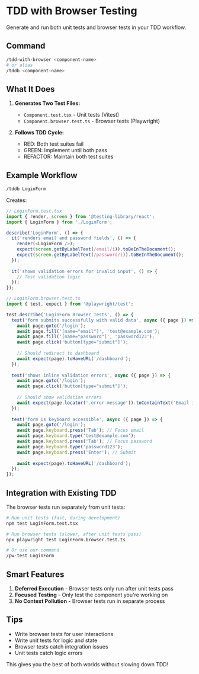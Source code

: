 # TDD with Browser Testing

Generate and run both unit tests and browser tests in your TDD workflow.

## Command
```bash
/tdd-with-browser <component-name>
# or alias
/tddb <component-name>
```

## What It Does

1. **Generates Two Test Files:**
   - `Component.test.tsx` - Unit tests (Vitest)
   - `Component.browser.test.ts` - Browser tests (Playwright)

2. **Follows TDD Cycle:**
   - RED: Both test suites fail
   - GREEN: Implement until both pass
   - REFACTOR: Maintain both test suites

## Example Workflow

```bash
/tddb LoginForm
```

Creates:
```typescript
// LoginForm.test.tsx
import { render, screen } from '@testing-library/react';
import { LoginForm } from './LoginForm';

describe('LoginForm', () => {
  it('renders email and password fields', () => {
    render(<LoginForm />);
    expect(screen.getByLabelText(/email/i)).toBeInTheDocument();
    expect(screen.getByLabelText(/password/i)).toBeInTheDocument();
  });
  
  it('shows validation errors for invalid input', () => {
    // Test validation logic
  });
});

// LoginForm.browser.test.ts
import { test, expect } from '@playwright/test';

test.describe('LoginForm Browser Tests', () => {
  test('form submits successfully with valid data', async ({ page }) => {
    await page.goto('/login');
    await page.fill('[name="email"]', 'test@example.com');
    await page.fill('[name="password"]', 'password123');
    await page.click('button[type="submit"]');
    
    // Should redirect to dashboard
    await expect(page).toHaveURL('/dashboard');
  });
  
  test('shows inline validation errors', async ({ page }) => {
    await page.goto('/login');
    await page.click('button[type="submit"]');
    
    // Should show validation errors
    await expect(page.locator('.error-message')).toContainText('Email is required');
  });
  
  test('form is keyboard accessible', async ({ page }) => {
    await page.goto('/login');
    await page.keyboard.press('Tab'); // Focus email
    await page.keyboard.type('test@example.com');
    await page.keyboard.press('Tab'); // Focus password
    await page.keyboard.type('password123');
    await page.keyboard.press('Enter'); // Submit
    
    await expect(page).toHaveURL('/dashboard');
  });
});
```

## Integration with Existing TDD

The browser tests run separately from unit tests:

```bash
# Run unit tests (fast, during development)
npm test LoginForm.test.tsx

# Run browser tests (slower, after unit tests pass)
npx playwright test LoginForm.browser.test.ts

# Or use our command
/pw-test LoginForm
```

## Smart Features

1. **Deferred Execution** - Browser tests only run after unit tests pass
2. **Focused Testing** - Only test the component you're working on
3. **No Context Pollution** - Browser tests run in separate process

## Tips

- Write browser tests for user interactions
- Write unit tests for logic and state
- Browser tests catch integration issues
- Unit tests catch logic errors

This gives you the best of both worlds without slowing down TDD!
